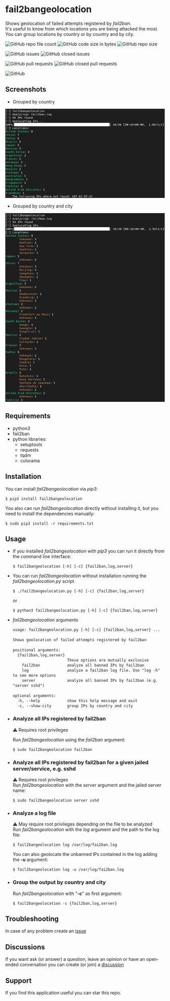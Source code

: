 # fail2bangeolocation

Shows geolocation of failed attempts registered by *fail2ban*.  
It's useful to know from which locations you are being attacked the most.  
You can group locations by country or by country and by city.  

![GitHub repo file count](https://img.shields.io/github/directory-file-count/rubenhortas/fail2bangeolocation)
![GitHub code size in bytes](https://img.shields.io/github/languages/code-size/rubenhortas/fail2bangeolocation)
![GitHub repo size](https://img.shields.io/github/repo-size/rubenhortas/fail2bangeolocation)

![GitHub issues](https://img.shields.io/github/issues-raw/rubenhortas/fail2bangeolocation)
![GitHub closed issues](https://img.shields.io/github/issues-closed-raw/rubenhortas/fail2bangeolocation)

![GitHub pull requests](https://img.shields.io/github/issues-pr-raw/rubenhortas/fail2bangeolocation)
![GitHub closed pull requests](https://img.shields.io/github/issues-pr-closed-raw/rubenhortas/fail2bangeolocation)

![GitHub](https://img.shields.io/github/license/rubenhortas/fail2bangeolocation)

## Screenshots

* Grouped by country
<img src="screenshots/screenshot_grouped_by_country.png" alt="Output grouped by country" width="600">


* Grouped by country and city
<img src="screenshots/screenshot_grouped_by_country_and_city.png" alt="Output grouped by country and city" width="600">

## Requirements

* python3
* fail2ban
* python libraries:
  * setuptools
  * requests
  * tqdm
  * colorama 

## Installation 

You can install *fail2bangeolocation* via *pip3*:

```shell
$ pip3 install fail2bangeolocation
```

You also can run *fail2bangeolocation* directly without installing it, but you need to install the dependencies manually:

```shell
$ sudo pip3 install -r requirements.txt
```

## Usage

* If you installed *fail2bangeolocation* with *pip3* you can run it directly from the command line interface:

  ```shell
  $ fail2bangeolocation [-h] [-c] {fail2ban,log,server}
  ```

* You can run *fail2bangeolocation* without installation running the *fail2bangeolocation.py* script

  ```shell
  $ ./fail2bangeolocation.py [-h] [-c] {fail2ban,log,server}
  ```
  or
  ```shell
  $ python3 fail2bangeolocation.py [-h] [-c] {fail2ban,log,server}
  ```

* *fail2bangeolocation* arguments

  ```shell
  usage: fail2bangeolocation.py [-h] [-c] {fail2ban,log,server} ...
  
  Shows geolocation of failed attempts registered by fail2ban
  
  positional arguments:
    {fail2ban,log,server}
                          These options are mutually exclusive
      fail2ban            analyze all banned IPs by fail2ban
      log                 analyze a fail2ban log file. Use "log -h" to see more options
      server              analyze all banned IPs by fail2ban (e.g. "server sshd")
  
  optional arguments:
    -h, --help            show this help message and exit
    -c, --show-city       group IPs by country and city 
  ```

* ### Analyze all IPs registered by fail2ban 

  :warning: Requires root privileges  

  Run *fail2bangeolocation* using the *fail2ban* argument:

  ```shell
  $ sudo fail2bangeolocation fail2ban
  ```

* ### Analyze all IPs registered by fail2ban for a given jailed server/service, e.g. sshd 

  :warning: Requires root privileges  
  Run *fail2bangeolocation* with the *server* argument and the jailed server name:

  ```shell
  $ sudo fail2bangeolocation server sshd
  ```

* ### Analyze a log file
  :warning: May require root privileges depending on the file to be analyzed  
  Run *fail2bangeolocation* with the *log* argument and the path to the log file:

  ```shell
  $ fail2bangeolocation log /var/log/fai2ban.log
  ```

  You can also geolocate the unbanned IPs contained in the log adding the **-u** argument:

  ```shell
  $ fail2bangeolocation log -u /var/log/fai2ban.log
  ```
  
* ### Group the output by country and city
  Run *fail2bangeolocation* with "**-c**" as first argument:

  ```shell
  $ fail2bangeolocation -c {fail2ban,log,server}
  ```
  
## Troubleshooting

In case of any problem create an [issue](https://github.com/rubenhortas/fail2bangeolocation/issues/new)

## Discussions
If you want ask (or answer) a question, leave an opinion or have an open-ended conversation you can create (or join) a [discussion](https://github.com/rubenhortas/fail2bangeolocation/discussions/new)

## Support

If you find this application useful you can star this repo.
